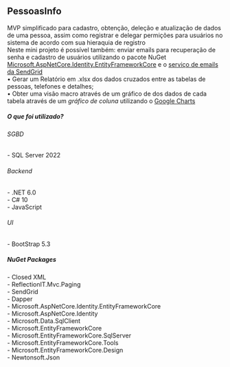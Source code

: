 <h2>PessoasInfo</h2>
MVP simplificado para cadastro, obtenção, deleção e atualização de dados de uma pessoa, assim como registrar e delegar permições para usuários no sistema de acordo com sua hieraquia de registro<br>
Neste mini projeto é possível também: enviar emails para recuperação de senha e cadastro de usuários utilizando o pacote NuGet <u>Microsoft.AspNetCore.Identity.EntityFrameworkCore</u> e o <u>serviço de emails da SendGrid</u></br>
• Gerar um Relatório em .xlsx dos dados cruzados entre as tabelas de pessoas, telefones e detalhes; </br>
• Obter uma visão macro através de um gráfico de dos dados de cada tabela através de um <em>gráfico de coluna</em> utilizando o <a href="https://developers.google.com/chart/interactive/docs/gallery/columnchart">Google Charts</a>

<h5>O que foi utilizado?</h5>
<h6>SGBD</h6>
- SQL Server 2022

<h6>Backend</h6>
- .NET 6.0 </br>
- C# 10</br>
- JavaScript 

<h6>UI</h6>
- BootStrap 5.3 </br>

<h5>NuGet Packages</h5>
- Closed XML </br>
- ReflectionIT.Mvc.Paging </br>
- SendGrid </br>
- Dapper </br>
- Microsoft.AspNetCore.Identity.EntityFrameworkCore </br>
- Microsoft.AspNetCore.Identity </br>
- Microsoft.Data.SqlClient </br>
- Microsoft.EntityFrameworkCore </br>
- Microsoft.EntityFrameworkCore.SqlServer </br>
- Microsoft.EntityFrameworkCore.Tools </br>
- Microsoft.EntityFrameworkCore.Design </br>
- Newtonsoft.Json </br> </br>
